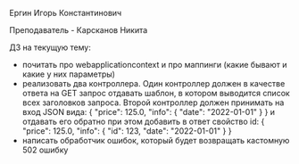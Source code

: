 Ергин Игорь Константинович

Преподаватель - Карсканов Никита

ДЗ на текущую тему:
-  почитать про webapplicationcontext и про маппинги (какие бывают и какие у них параметры)
-  реализовать два контроллера. Один контроллер должен в качестве ответа на GET запрос отдавать шаблон, в котором выводится список всех заголовков запроса. Второй контроллер должен принимать на вход JSON вида:
{
    "price": 125.0,
    "info": {
        "date": "2022-01-01"
    } 
}
и отдавать его обратно при этом добавить в ответ свойство id:
{
    "price": 125.0,
    "info": {
        "id": 123,
        "date": "2022-01-01"
    } 
}
-  написать обработчик ошибок, который будет возвращать кастомную 502 ошибку
